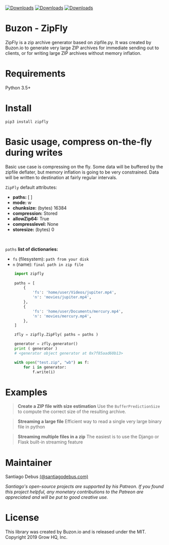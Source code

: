 [![Downloads](https://pepy.tech/badge/zipfly)](https://pepy.tech/project/zipfly)
[![Downloads](https://pepy.tech/badge/zipfly/month)](https://pepy.tech/project/zipfly/month)
[![Downloads](https://pepy.tech/badge/zipfly/week)](https://pepy.tech/project/zipfly/week)

# Buzon - ZipFly

ZipFly is a zip archive generator based on zipfile.py.
It was created by Buzon.io to generate very large ZIP archives for immediate sending out to clients, or for writing large ZIP archives without memory inflation.

# Requirements
Python 3.5+

# Install
    pip3 install zipfly

# Basic usage, compress on-the-fly during writes
Basic use case is compressing on the fly. Some data will be buffered by the zipfile deflater, but memory inflation is going to be very constrained. Data will be written to destination at fairly regular intervals.

`ZipFly` default attributes:

- <b>paths:</b> [ ] <br/>
- <b>mode:</b> w <br/>
- <b>chunksize:</b> (bytes) 16384 <br/>
- <b>compression:</b> Stored <br/>
- <b>allowZip64:</b> True <br/>
- <b>compresslevel:</b> None <br/>
- <b>storesize:</b> (bytes) 0 <br/>


<br/>

`paths` <b>list of dictionaries:</b>

- `fs` (filesystem): `path from your disk`<br>
- `n` (name): `final path in zip file`


```python
    import zipfly
    
    paths = [ 
        {
            'fs': 'home/user/Videos/jupiter.mp4', 
            'n': 'movies/jupiter.mp4', 
        },       
        {
            'fs': 'home/user/Documents/mercury.mp4', 
            'n': 'movies/mercury.mp4', 
        },          
    ]

    zfly = zipfly.ZipFly( paths = paths )

    generator = zfly.generator()
    print ( generator )
    # <generator object generator at 0x7f85aad60b13>

    with open("test.zip", "wb") as f:
        for i in generator:
            f.write(i)


```
# Examples

> <b>Create a ZIP file with size estimation</b>
Use the `BufferPredictionSize` to compute the correct size of the resulting archive.

> <b>Streaming a large file</b>
Efficient way to read a single very large binary file in python

> <b>Streaming multiple files in a zip</b>
The easiest is to use the Django or Flask built-in streaming feature


# Maintainer
Santiago Debus <a href="http://santiagodebus.com/" target="_blank">(@santiagodebus.com)</a><br>

<i>Santiago's open-source projects are supported by his Patreon. If you found this project helpful, any monetary contributions to the Patreon are appreciated and will be put to good creative use.</i>

# License
This library was created by Buzon.io and is released under the MIT. Copyright 2019 Grow HQ, Inc.
